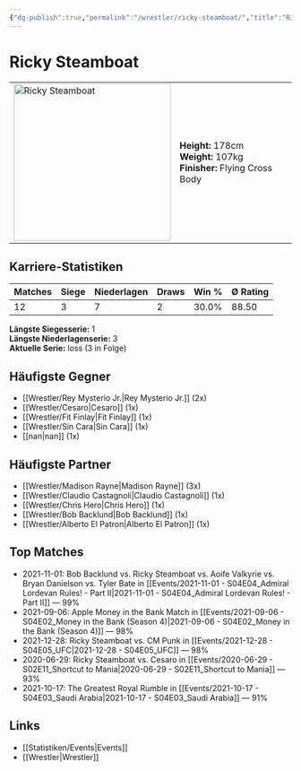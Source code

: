 ```yaml
---
{"dg-publish":true,"permalink":"/wrestler/ricky-steamboat/","title":"Ricky Steamboat","tags":["wrestler"],"noteIcon":""}
---
```



# Ricky Steamboat

<table>
        <tr>
        <td><img src="https://github.com/CptSpaulding1980/choke-slam-wrestling/releases/download/images/Ricky_Steamboat.png" width="280" alt="Ricky Steamboat"></td>
        <td>
        <b>Height:</b> 178cm<br>
        <b>Weight:</b> 107kg<br>
        <b>Finisher:</b> Flying Cross Body<br>
        </td>
        </tr>
        </table>
        
## Karriere-Statistiken

| Matches | Siege | Niederlagen | Draws | Win % | Ø Rating |
|---------|-------|-------------|-------|-------|-----------|
| 12 | 3 | 7 | 2 | 30.0% | 88.50 |

**Längste Siegesserie:** 1<br>**Längste Niederlagenserie:** 3<br>**Aktuelle Serie:** loss (3 in Folge)


## Häufigste Gegner
- [[Wrestler/Rey Mysterio Jr.\|Rey Mysterio Jr.]] (2x)
- [[Wrestler/Cesaro\|Cesaro]] (1x)
- [[Wrestler/Fit Finlay\|Fit Finlay]] (1x)
- [[Wrestler/Sin Cara\|Sin Cara]] (1x)
- [[nan\|nan]] (1x)

## Häufigste Partner
- [[Wrestler/Madison Rayne\|Madison Rayne]] (3x)
- [[Wrestler/Claudio Castagnoli\|Claudio Castagnoli]] (1x)
- [[Wrestler/Chris Hero\|Chris Hero]] (1x)
- [[Wrestler/Bob Backlund\|Bob Backlund]] (1x)
- [[Wrestler/Alberto El Patron\|Alberto El Patron]] (1x)

## Top Matches
- 2021-11-01: Bob Backlund vs. Ricky Steamboat vs. Aoife Valkyrie vs. Bryan Danielson vs. Tyler Bate in [[Events/2021-11-01 - S04E04_Admiral Lordevan Rules! - Part II\|2021-11-01 - S04E04_Admiral Lordevan Rules! - Part II]] — 99%
- 2021-09-06: Apple Money in the Bank Match in [[Events/2021-09-06 - S04E02_Money in the Bank (Season 4)\|2021-09-06 - S04E02_Money in the Bank (Season 4)]] — 98%
- 2021-12-28: Ricky Steamboat vs. CM Punk  in [[Events/2021-12-28 - S04E05_UFC\|2021-12-28 - S04E05_UFC]] — 98%
- 2020-06-29: Ricky Steamboat vs. Cesaro  in [[Events/2020-06-29 - S02E11_Shortcut to Mania\|2020-06-29 - S02E11_Shortcut to Mania]] — 93%
- 2021-10-17: The Greatest Royal Rumble in [[Events/2021-10-17 - S04E03_Saudi Arabia\|2021-10-17 - S04E03_Saudi Arabia]] — 91%

## Links
- [[Statistiken/Events\|Events]]
- [[Wrestler\|Wrestler]]
